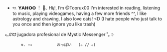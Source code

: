 - ৎৎ 𝗬𝗔𝗛𝗢𝗢︕ 🌷､
 Hi¡!, I’m @Toorux00
 I'm interested in reading, listening to music, 
 playing videogames, having a few more friends ^^,
 I like astrology and drawing, I also love cats! <D
 (I hate people who just talk to you once and then 
 ignore you like trash)

 ᓚᘏᗢ jugadora profesional de Mystic Messenger   ˚｡ 𖠗



           𖦹. ∘✦           おっぱい   (๑ // ๑)
